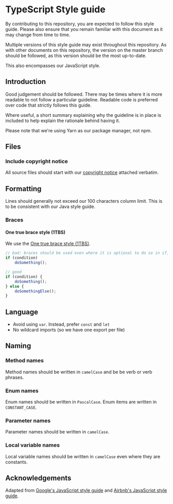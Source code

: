# TypeScript Style guide

By contributing to this repository, you are expected to follow this style guide. Please also ensure that you remain familiar with this document as it may change from time to time.

Multiple versions of this style guide may exist throughout this repository. As with other documents on this repository,
the version on the master branch should be followed, as this version should be the most up-to-date.

This also encompasses our JavaScript style.

## Introduction

Good judgement should be followed. There may be times where it is more readable to not follow a particular guideline.
Readable code is preferred over code that strictly follows this guide.

Where useful, a short summary explaining why the guideline is in place is included to help explain the rationale behind having it.

Please note that we're using Yarn as our package manager, not npm.

## Files

### Include copyright notice

All source files should start with our [copyright notice](https://github.com/Project-Books/book-project/blob/react-login-558/COPYRIGHT) attached verbatim.

## Formatting

Lines should generally not exceed our 100 characters column limit. This is to be consistent with our Java style guide.

### Braces

#### One true brace style (1TBS)

We use the [One true brace style (1TBS)](https://en.wikipedia.org/wiki/Indentation_style#Variant:_1TBS_(OTBS)).

```ts
// bad: braces should be used even where it is optional to do so in if, else if, while and do statements
if (condition)
    doSomething();

// good
if (condition) {
    doSomething();
} else {
    doSomethingElse();
}
```

## Language

- Avoid using `var`. Instead, prefer `const` and `let`
- No wildcard imports (so we have one export per file)

## Naming

### Method names

Method names should be written in `camelCase` and be be verb or verb phrases.

### Enum names

Enum names should be written in `PascalCase`. Enum items are written in `CONSTANT_CASE`.

### Parameter names

Parameter names should be written in `camelCase`.

### Local variable names

Local variable names should be written in `camelCase` even where they are constants.

## Acknowledgements

Adapted from [Google's JavaScript style guide](https://google.github.io/styleguide/jsguide.html) and [Airbnb's JavaScript style guide](https://github.com/airbnb/javascript/blob/master/README.md).

